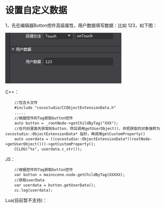 # **设置自定义数据** #

1，先在编辑器Button控件高级属性，用户数据填写数据：比如 123，如下图：

![image](res/image001.png)
      
C++：
   
        //包含头文件
	    #include "cocostudio/CCObjectExtensionData.h"
        .....
		//根据控件的Tag获取button控件
        auto button = _rootNode->getChildByTag("XXX");
        //在代码里面先获取到button，然后调用getUserObject()，并把获取的对象强转为cocostudio::ObjectExtensionData* 指针，再调用getCustomProperty()
        auto userdata = ((cocostudio::ObjectExtensionData*)(rootNode->getUserObject()))->getCustomProperty();
		CCLOG("%s", userdata.c_str());	

JS：
   
		//根据控件的Tag获取button控件
        var button = mainscene.node.getChildByTag(XXXXX);
        //获取userData
        var userdata = button.getUserData();
		cc.log(userdata);	

Lua(目前暂不支持)：
		


